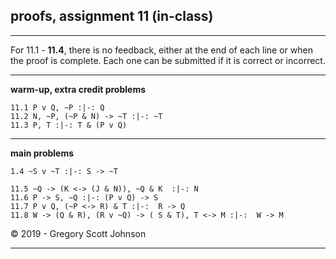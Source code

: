 ## proofs, assignment 11 (in-class)

---

For 11.1 - **11.4**, there is no feedback, either at the end of each line or when the proof is complete. Each one can be submitted if it is correct or incorrect.

---

**warm-up, extra credit problems**


~~~{.ProofChecker .JohnsonSL options="fonts tabindent render exam resize" guides="fitch" feedback="none" points="1" late-credit="1"}
11.1 P v Q, ~P :|-: Q 
11.2 N, ~P, (~P & N) -> ~T :|-: ~T
11.3 P, T :|-: T & (P v Q) 
~~~

---

**main problems**

~~~{.ProofChecker .JohnsonSL options="fonts tabindent render exam" guides="fitch" feedback="none" points="12" late-credit="9"}
1.4 ~S v ~T :|-: S -> ~T 
~~~

~~~{.ProofChecker .JohnsonSL options="fonts tabindent render" guides="fitch" points="22" late-credit="17"}
11.5 ~Q -> (K <-> (J & N)), ~Q & K  :|-: N
11.6 P -> S, ~Q :|-: (P v Q) -> S
11.7 P v Q, (~P <-> R) & T :|-:  R -> Q  
11.8 W -> (Q & R), (R v ~Q) -> ( S & T), T <-> M :|-:  W -> M
~~~

<p>&copy; 2019 - <script>document.write(new Date().getFullYear())</script> Gregory Scott Johnson</p>

---